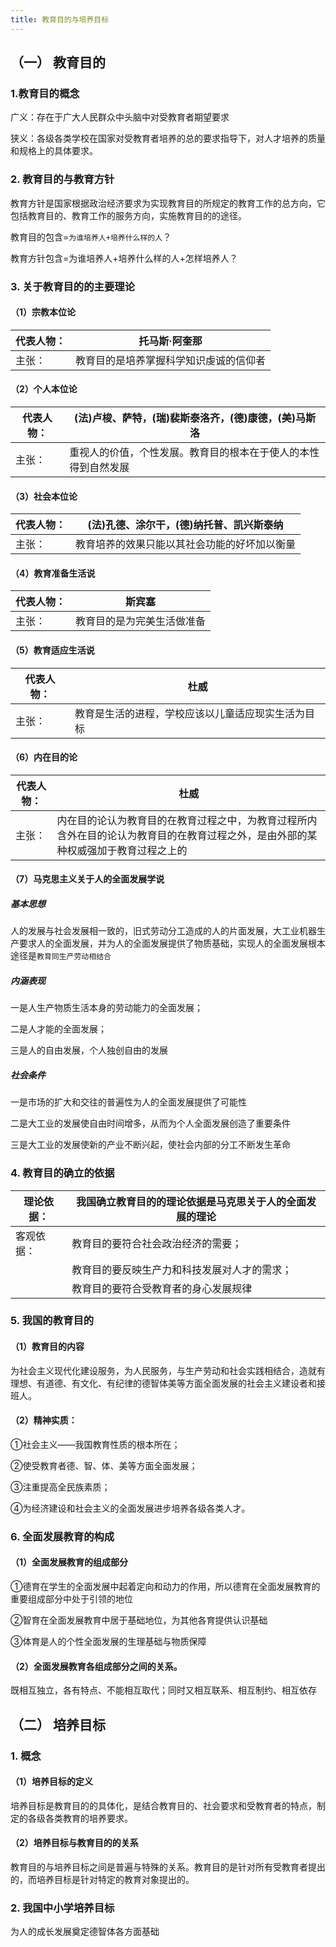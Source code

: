 ```yaml
---
title: 教育目的与培养目标
---
```


## （一） 教育目的

### 1.教育目的概念

广义：存在于广大人民群众中头脑中对受教育者期望要求

狭义：各级各类学校在国家对受教育者培养的总的要求指导下，对人才培养的质量和规格上的具体要求。

### 2. 教育目的与教育方针

教育方针是国家根据政治经济要求为实现教育目的所规定的教育工作的总方向，它包括教育目的、教育工作的服务方向，实施教育目的的途径。

教育目的包含=`为谁培养人+培养什么样的人`？

教育方针包含=为谁培养人+培养什么样的人+怎样培养人？

### 3. 关于教育目的的主要理论

#### （1）宗教本位论

| 代表人物： | 托马斯·阿奎那                          |
| ---------- | -------------------------------------- |
| 主张：     | 教育目的是培养掌握科学知识虔诚的信仰者 |

#### （2）个人本位论

| 代表人物： | (法)卢梭、萨特，(瑞)裴斯泰洛齐，(德)康德，(美)马斯洛         |
| ---------- | ------------------------------------------------------------ |
| 主张：     | 重视人的价值，个性发展。教育目的根本在于使人的本性得到自然发展 |

#### （3）社会本位论

| 代表人物： | (法)孔德、涂尔干，(德)纳托普、凯兴斯泰纳     |
| ---------- | -------------------------------------------- |
| 主张：     | 教育培养的效果只能以其社会功能的好坏加以衡量 |

#### （4）教育准备生活说

| 代表人物： | 斯宾塞                     |
| ---------- | -------------------------- |
| 主张：     | 教育目的是为完美生活做准备 |

#### （5）教育适应生活说

| 代表人物： | 杜威                                               |
| ---------- | -------------------------------------------------- |
| 主张：     | 教育是生活的进程，学校应该以儿童适应现实生活为目标 |

#### （6）内在目的论

| 代表人物： | 杜威                                                         |
| ---------- | ------------------------------------------------------------ |
| 主张：     | 内在目的论认为教育目的在教育过程之中，为教育过程所内含外在目的论认为教育目的在教育过程之外，是由外部的某种权威强加于教育过程之上的 |

#### （7）马克思主义关于人的全面发展学说

##### 基本思想

人的发展与社会发展相一致的，旧式劳动分工造成的人的片面发展，大工业机器生产要求人的全面发展，并为人的全面发展提供了物质基础，实现人的全面发展根本途径是`教育同生产劳动相结合`

##### 内涵表现

一是人生产物质生活本身的劳动能力的全面发展；

二是人才能的全面发展；

三是人的自由发展，个人独创自由的发展

##### 社会条件

一是市场的扩大和交往的普遍性为人的全面发展提供了可能性

二是大工业的发展使自由时间增多，从而为个人全面发展创造了重要条件

三是大工业的发展使新的产业不断兴起，使社会内部的分工不断发生革命

### 4. 教育目的确立的依据

| 理论依据： | 我国确立教育目的的理论依据是马克思关于人的全面发展的理论 |
| ---------- | -------------------------------------------------------- |
| 客观依据： | 教育目的要符合社会政治经济的需要；                       |
|            | 教育目的要反映生产力和科技发展对人才的需求；             |
|            | 教育目的要符合受教育者的身心发展规律                     |

### 5. 我国的教育目的

#### （1）教育目的内容

为社会主义现代化建设服务，为人民服务，与生产劳动和社会实践相结合，造就有理想、有道德、有文化、有纪律的德智体美等方面全面发展的社会主义建设者和接班人。

#### （2）精神实质：

①社会主义——我国教育性质的根本所在；

②使受教育者德、智、体、美等方面全面发展；

③注重提高全民族素质；

④为经济建设和社会主义的全面发展进步培养各级各类人才。

### 6. 全面发展教育的构成

#### （1）全面发展教育的组成部分

①德育在学生的全面发展中起着定向和动力的作用，所以德育在全面发展教育的重要组成部分中处于引领的地位

②智育在全面发展教育中居于基础地位，为其他各育提供认识基础

③体育是人的个性全面发展的生理基础与物质保障

#### （2）全面发展教育各组成部分之间的关系。

既相互独立，各有特点、不能相互取代；同时又相互联系、相互制约、相互依存

## （二） 培养目标

### 1. 概念

#### （1）培养目标的定义

培养目标是教育目的的具体化，是结合教育目的、社会要求和受教育者的特点，制定的各级各类教育的培养要求。

#### （2）培养目标与教育目的的关系

教育目的与培养目标之间是普遍与特殊的关系。教育目的是针对所有受教育者提出的，而培养目标是针对特定的教育对象提出的。

### 2. 我国中小学培养目标

为人的成长发展奠定德智体各方面基础